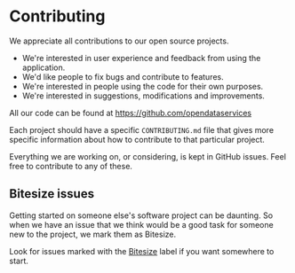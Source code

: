 Contributing
============

We appreciate all contributions to our open source projects. 

* We're interested in user experience and feedback from using the application.
* We'd like people to fix bugs and contribute to features.
* We're interested in people using the code for their own purposes.
* We're interested in suggestions, modifications and improvements.

All our code can be found at https://github.com/opendataservices

Each project should have a specific ``CONTRIBUTING.md`` file that gives more specific information about how to contribute to that particular project.

Everything we are working on, or considering, is kept in GitHub issues. Feel free to contribute to any of these.

Bitesize issues
---------------

Getting started on someone else's software project can be daunting. So when we have an issue that we think would be a good task for someone new to the project, we mark them as  Bitesize.  

Look for issues marked with the [Bitesize](https://github.com/issues?q=is%3Aopen+is%3Aissue+user%3Aopendataservices+label%3ABitesize) label if you want somewhere to start.
